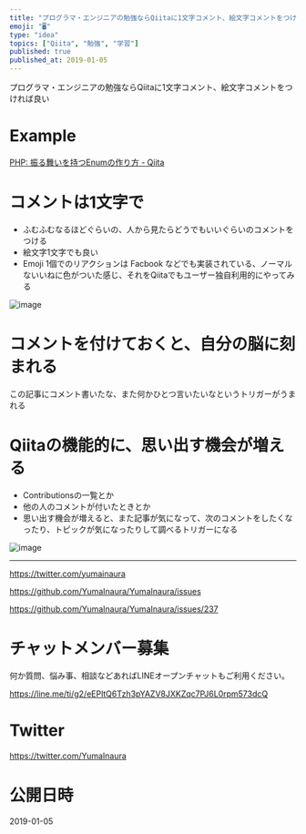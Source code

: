 ```yaml
---
title: "プログラマ・エンジニアの勉強ならQiitaに1文字コメント、絵文字コメントをつければ良い"
emoji: "🖥"
type: "idea"
topics: ["Qiita", "勉強", "学習"]
published: true
published_at: 2019-01-05
---
```


プログラマ・エンジニアの勉強ならQiitaに1文字コメント、絵文字コメントをつければ良い

# Example

[PHP: 振る舞いを持つEnumの作り方 - Qiita](https://qiita.com/suin/items/17ee61d7e75b422a7ec3#comment-1d1464a7964c244c4755)

# コメントは1文字で

- ふむふむなるほどぐらいの、人から見たらどうでもいいぐらいのコメントをつける
- 絵文字1文字でも良い
- Emoji 1個でのリアクションは Facbook などでも実装されている、ノーマルないいねに色がついた感じ、それをQiitaでもユーザー独自利用的にやってみる

![image](https://user-images.githubusercontent.com/13635059/50712937-a469cc00-10b6-11e9-8901-45ea9b6a8b85.png)

# コメントを付けておくと、自分の脳に刻まれる

この記事にコメント書いたな、また何かひとつ言いたいなというトリガーがうまれる

# Qiitaの機能的に、思い出す機会が増える

- Contributionsの一覧とか
- 他の人のコメントが付いたときとか
- 思い出す機会が増えると、また記事が気になって、次のコメントをしたくなったり、トピックが気になったりして調べるトリガーになる

![image](https://user-images.githubusercontent.com/13635059/50713138-425d9680-10b7-11e9-80f2-5045bfafa598.png)

---

https://twitter.com/yumainaura

https://github.com/YumaInaura/YumaInaura/issues



https://github.com/YumaInaura/YumaInaura/issues/237








<!-- Update From Qiita API -->

# チャットメンバー募集


何か質問、悩み事、相談などあればLINEオープンチャットもご利用ください。

https://line.me/ti/g2/eEPltQ6Tzh3pYAZV8JXKZqc7PJ6L0rpm573dcQ





# Twitter


https://twitter.com/YumaInaura


<!-- Update From Qiita API -->



# 公開日時

2019-01-05
